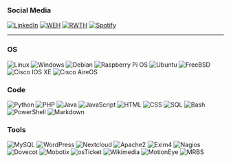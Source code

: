 ### Social Media

[![LinkedIn](https://img.shields.io/badge/LinkedIn-0A66C2?style=flat-square&logo=linkedin&logoColor=white)](https://www.linkedin.com/in/simon-kr%C3%A4mer-b86b92242/)
[![WEH](https://img.shields.io/badge/WEH%20e.V.-0066CC?style=flat-square&logo=groupme&logoColor=white)](https://www2.weh.rwth-aachen.de/ags/netzag/)
[![RWTH](https://img.shields.io/badge/IT%20Center%20RWTH-002D72?style=flat-square&logo=microsoftteams&logoColor=white)](https://www.itc.rwth-aachen.de/cms/it-center/it-center/profil/team/~epvp/mitarbeiter-campus-/?gguid=PER-G6XQX6W)
[![Spotify](https://img.shields.io/badge/Spotify-1ED760?logo=spotify&logoColor=white)](https://www.itc.rwth-aachen.de/cms/it-center/it-center/profil/team/~epvp/mitarbeiter-campus-/?gguid=PER-G6XQX6W)

---

### OS
![Linux](https://img.shields.io/badge/Linux-FCC624?style=flat-square&logo=linux&logoColor=black)
![Windows](https://img.shields.io/badge/Windows-0078D6?style=flat-square&logo=windows&logoColor=white)
![Debian](https://img.shields.io/badge/Debian-A81D33?style=flat-square&logo=debian&logoColor=white)
![Raspberry Pi OS](https://img.shields.io/badge/Raspberry%20Pi%20OS-C51A4A?style=flat-square&logo=raspberry-pi&logoColor=white)
![Ubuntu](https://img.shields.io/badge/Ubuntu-E95420?style=flat-square&logo=ubuntu&logoColor=white)
![FreeBSD](https://img.shields.io/badge/FreeBSD-AB2B28?style=flat-square&logo=freebsd&logoColor=white)
![Cisco IOS XE](https://img.shields.io/badge/Cisco%20IOS%20XE-1BA0D7?style=flat-square&logo=cisco&logoColor=white)
![Cisco AireOS](https://img.shields.io/badge/Cisco%20AireOS-1BA0D7?style=flat-square&logo=cisco&logoColor=white)


### Code

![Python](https://img.shields.io/badge/Python-3776AB?style=flat-square&logo=python&logoColor=white)
![PHP](https://img.shields.io/badge/PHP-777BB4?style=flat-square&logo=php&logoColor=white)
![Java](https://img.shields.io/badge/Java-007396?style=flat-square&logo=openjdk&logoColor=white)
![JavaScript](https://img.shields.io/badge/JavaScript-F7DF1E?style=flat-square&logo=javascript&logoColor=black)
![HTML](https://img.shields.io/badge/HTML-E34F26?style=flat-square&logo=html5&logoColor=white)
![CSS](https://img.shields.io/badge/CSS-1572B6?style=flat-square&logo=css3&logoColor=white)
![SQL](https://img.shields.io/badge/SQL-CC2927?style=flat-square&logo=database&logoColor=white)
![Bash](https://img.shields.io/badge/Bash-4EAA25?style=flat-square&logo=gnu-bash&logoColor=white)
![PowerShell](https://img.shields.io/badge/PowerShell-5391FE?style=flat-square&logo=powershell&logoColor=white)
![Markdown](https://img.shields.io/badge/Markdown-%23000000.svg?logo=markdown&logoColor=white)


### Tools

![MySQL](https://img.shields.io/badge/MySQL-4479A1?style=flat-square&logo=mysql&logoColor=white)
![WordPress](https://img.shields.io/badge/WordPress-21759B?style=flat-square&logo=wordpress&logoColor=white)
![Nextcloud](https://img.shields.io/badge/Nextcloud-0082C9?style=flat-square&logo=nextcloud&logoColor=white)
![Apache2](https://img.shields.io/badge/Apache2-D22128?style=flat-square&logo=apache&logoColor=white)
![Exim4](https://img.shields.io/badge/Exim4-FF6600?style=flat-square&logo=mail-dot-com&logoColor=white)
![Nagios](https://img.shields.io/badge/Nagios-007E8C?style=flat-square&logo=nagios&logoColor=white)
![Dovecot](https://img.shields.io/badge/Dovecot-990000?style=flat-square&logo=mail-dot-com&logoColor=white)
![Mobotix](https://img.shields.io/badge/Mobotix-0076C0?style=flat-square&logo=camera&logoColor=white)
![osTicket](https://img.shields.io/badge/osTicket-F48221?style=flat-square&logo=support&logoColor=white)
![Wikimedia](https://img.shields.io/badge/Wikimedia-339966?style=flat-square&logo=wikimedia&logoColor=white)
![MotionEye](https://img.shields.io/badge/MotionEye-000000?style=flat-square&logo=camera&logoColor=white)
![MRBS](https://img.shields.io/badge/MRBS-00599C?style=flat-square&logo=calendar&logoColor=white)
